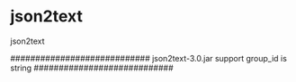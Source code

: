 # json2text
json2text

############################
json2text-3.0.jar 
support group_id is string
############################
